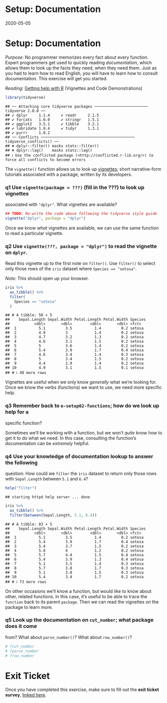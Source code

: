 Setup: Documentation
================
2020-05-05

# Setup: Documentation

*Purpose*: No programmer memorizes every fact about every function.
Expert programmers get used to quickly reading *documentation*, which
allows them to look up the facts they need, when they need them. Just as
you had to learn how to read English, you will have to learn how to
consult documentation. This exercise will get you started.

*Reading*: [Getting help with R](https://www.r-project.org/help.html)
(Vignettes and Code Demonstrations)

``` r
library(tidyverse)
```

    ## ── Attaching core tidyverse packages ──────────────────────── tidyverse 2.0.0 ──
    ## ✔ dplyr     1.1.4     ✔ readr     2.1.5
    ## ✔ forcats   1.0.0     ✔ stringr   1.5.1
    ## ✔ ggplot2   3.5.1     ✔ tibble    3.2.1
    ## ✔ lubridate 1.9.4     ✔ tidyr     1.3.1
    ## ✔ purrr     1.0.2     
    ## ── Conflicts ────────────────────────────────────────── tidyverse_conflicts() ──
    ## ✖ dplyr::filter() masks stats::filter()
    ## ✖ dplyr::lag()    masks stats::lag()
    ## ℹ Use the conflicted package (<http://conflicted.r-lib.org/>) to force all conflicts to become errors

The `vignette()` function allows us to look up
[vignettes](https://stat.ethz.ch/R-manual/R-devel/library/utils/html/vignette.html);
short narrative-form tutorials associated with a package, written by its
developers.

### **q1** Use `vignette(package = ???)` (fill in the ???) to look up vignettes

associated with `"dplyr"`. What vignettes are available?

``` r
## TODO: Re-write the code above following the tidyverse style guide
vignette("dplyr", package = "dplyr")
```

Once we know *what* vignettes are available, we can use the same
function to read a particular vignette.

### **q2** Use `vignette(???, package = "dplyr")` to read the vignette on `dplyr`.

Read this vignette up to the first note on `filter()`. Use `filter()` to
select only those rows of the `iris` dataset where
`Species == "setosa"`.

*Note*: This should open up your browser.

``` r
iris %>%
  as_tibble() %>%
  filter(
    Species == "setosa"
  )
```

    ## # A tibble: 50 × 5
    ##    Sepal.Length Sepal.Width Petal.Length Petal.Width Species
    ##           <dbl>       <dbl>        <dbl>       <dbl> <fct>  
    ##  1          5.1         3.5          1.4         0.2 setosa 
    ##  2          4.9         3            1.4         0.2 setosa 
    ##  3          4.7         3.2          1.3         0.2 setosa 
    ##  4          4.6         3.1          1.5         0.2 setosa 
    ##  5          5           3.6          1.4         0.2 setosa 
    ##  6          5.4         3.9          1.7         0.4 setosa 
    ##  7          4.6         3.4          1.4         0.3 setosa 
    ##  8          5           3.4          1.5         0.2 setosa 
    ##  9          4.4         2.9          1.4         0.2 setosa 
    ## 10          4.9         3.1          1.5         0.1 setosa 
    ## # ℹ 40 more rows

Vignettes are useful when we only know *generally* what we’re looking
for. Once we know the verbs (functions) we want to use, we need more
specific help.

### **q3** Remember back to `e-setup02-functions`; how do we look up help for a

specific function?

Sometimes we’ll be working with a function, but we won’t *quite* know
how to get it to do what we need. In this case, consulting the
function’s documentation can be *extremely* helpful.

### **q4** Use your knowledge of documentation lookup to answer the following

question: How could we `filter` the `iris` dataset to return only those
rows with `Sepal.Length` between `5.1` and `6.4`?

``` r
help("filter")
```

    ## starting httpd help server ... done

``` r
iris %>%
  as_tibble() %>%
  filter(between(Sepal.Length, 5.1, 6.4))
```

    ## # A tibble: 83 × 5
    ##    Sepal.Length Sepal.Width Petal.Length Petal.Width Species
    ##           <dbl>       <dbl>        <dbl>       <dbl> <fct>  
    ##  1          5.1         3.5          1.4         0.2 setosa 
    ##  2          5.4         3.9          1.7         0.4 setosa 
    ##  3          5.4         3.7          1.5         0.2 setosa 
    ##  4          5.8         4            1.2         0.2 setosa 
    ##  5          5.7         4.4          1.5         0.4 setosa 
    ##  6          5.4         3.9          1.3         0.4 setosa 
    ##  7          5.1         3.5          1.4         0.3 setosa 
    ##  8          5.7         3.8          1.7         0.3 setosa 
    ##  9          5.1         3.8          1.5         0.3 setosa 
    ## 10          5.4         3.4          1.7         0.2 setosa 
    ## # ℹ 73 more rows

On other occasions we’ll know a function, but would like to know about
other, related functions. In this case, it’s useful to be able to trace
the `function` back to its parent `package`. Then we can read the
vignettes on the package to learn more.

### **q5** Look up the documentation on `cut_number`; what package does it come

from? What about `parse_number()`? What about `row_number()`?

``` r
# ?cut_number 
# ?parse_number
# ?row_number
```

<!-- include-exit-ticket -->

# Exit Ticket

<!-- -------------------------------------------------- -->

Once you have completed this exercise, make sure to fill out the **exit
ticket survey**, [linked
here](https://docs.google.com/forms/d/e/1FAIpQLSeuq2LFIwWcm05e8-JU84A3irdEL7JkXhMq5Xtoalib36LFHw/viewform?usp=pp_url&entry.693978880=e-setup03-docs-assignment.Rmd).
